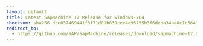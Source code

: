 ```yaml
---
layout: default
title: Latest SapMachine 17 Release for windows-x64
checksum: sha256 dce037469441f3f71d01b839cee4a95755b3f6deba34aa8c1c5649e07ecdac61
redirect_to:
  - https://github.com/SAP/SapMachine/releases/download/sapmachine-17.0.14/sapmachine-jdk-17.0.14_windows-x64_bin.zip
---
```


